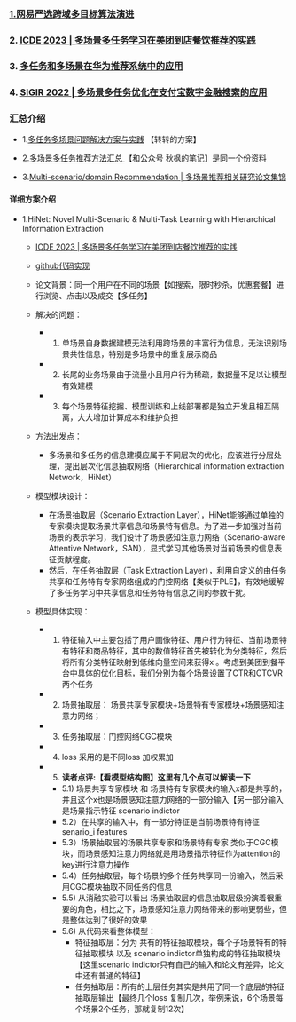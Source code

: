 ### [1.网易严选跨域多目标算法演进  ](https://mp.weixin.qq.com/s/Ks5aaV-S3doVcoedWznCYg)
### 2. [ICDE 2023 | 多场景多任务学习在美团到店餐饮推荐的实践 ](https://tech.meituan.com/2023/03/23/recommendation-multi-scenario-task.html)
### 3. [多任务和多场景在华为推荐系统中的应用 ](https://www.51cto.com/article/772972.html)
### 4. [SIGIR 2022 | 多场景多任务优化在支付宝数字金融搜索的应用 ](https://cloud.tencent.com/developer/article/2050720)

### 汇总介绍
- 1.[多任务多场景问题解决方案与实践](https://www.51cto.com/article/772664.html) 【转转的方案】

- 2.[多场景多任务推荐方法汇总 ](https://developer.volcengine.com/articles/7391691426238562358) 【和公众号 秋枫的笔记】是同一个份资料

- 3.[Multi-scenario/domain Recommendation | 多场景推荐相关研究论文集锦](https://mp.weixin.qq.com/s/HReDpj3Ver4IPqGNGWfLWg)


#### 详细方案介绍

- 1.HiNet: Novel Multi-Scenario & Multi-Task Learning with Hierarchical Information Extraction

  - [ICDE 2023 | 多场景多任务学习在美团到店餐饮推荐的实践](https://tech.meituan.com/2023/03/23/recommendation-multi-scenario-task.html)

  - [github代码实现](https://github.com/mrchor/HiNet)

  - 论文背景：同一个用户在不同的场景【如搜索，限时秒杀，优惠套餐】进行浏览、点击以及成交【多任务】

  - 解决的问题：

    - 1. 单场景自身数据建模无法利用跨场景的丰富行为信息，无法识别场景共性信息，特别是多场景中的重复展示商品

    - 2. 长尾的业务场景由于流量小且用户行为稀疏，数据量不足以让模型有效建模

    - 3. 每个场景特征挖掘、模型训练和上线部署都是独立开发且相互隔离，大大增加计算成本和维护负担

  - 方法出发点：
    - 多场景和多任务的信息建模应属于不同层次的优化，应该进行分层处理，提出层次化信息抽取网络（Hierarchical information extraction Network，HiNet）

  - 模型模块设计：
    - 在场景抽取层（Scenario Extraction Layer），HiNet能够通过单独的专家模块提取场景共享信息和场景特有信息。为了进一步加强对当前场景的表示学习，我们设计了场景感知注意力网络（Scenario-aware Attentive Network，SAN），显式学习其他场景对当前场景的信息表征贡献程度。
    - 然后，在任务抽取层（Task Extraction Layer），利用自定义的由任务共享和任务特有专家网络组成的门控网络【类似于PLE】，有效地缓解了多任务学习中共享信息和任务特有信息之间的参数干扰。

  - 模型具体实现：
    - 1) 特征输入中主要包括了用户画像特征、用户行为特征、当前场景特有特征和商品特征，其中的数值特征首先被转化为分类特征，然后将所有分类特征映射到低维向量空间来获得x
。考虑到美团到餐平台中具体的优化目标，我们分别为每个场景设置了CTR和CTCVR两个任务
    - 2) 场景抽取层： 场景共享专家模块+场景特有专家模块+场景感知注意力网络；
    - 3) 任务抽取层：门控网络CGC模块
    - 4) loss 采用的是不同loss 加权累加
    - 5)  **读者点评:【看模型结构图】这里有几个点可以解读一下**

      - 5.1) 场景共享专家模块 和 场景特有专家模块的输入x都是共享的，并且这个x也是场景感知注意力网络的一部分输入【另一部分输入是场景指示特征 scenario indictor
      - 5.2）在共享的输入中，有一部分特征是当前场景特有特征 senario_i features
      - 5.3）场景抽取层的场景共享专家和场景特有专家 类似于CGC模块，而场景感知注意力网络就是用场景指示特征作为attention的key进行注意力操作
      - 5.4）任务抽取层，每个场景的多个任务共享同一份输入，然后采用CGC模块抽取不同任务的信息
      - 5.5) 从消融实验可以看出 场景抽取层的信息抽取层级扮演着很重要的角色，相比之下，场景感知注意力网络带来的影响更弱些，但是整体达到了很好的效果
      - 5.6) 从代码来看整体模型：
        - 特征抽取层：分为 共有的特征抽取模块，每个子场景特有的特征抽取模块 以及 scenario indictor单独构成的特征抽取模块【这里scenario indictor只有自己的输入和论文有差异，论文中还有普通的特征】
        - 任务抽取层：所有的上层任务其实是共用了同一个底层的特征抽取层输出【最终几个loss 复制几次，举例来说，6个场景每个场景2个任务，那就复制12次】
    
